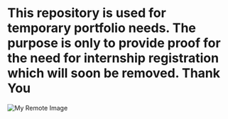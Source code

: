 # This repository is used for temporary portfolio needs. The purpose is only to provide proof for the need for internship registration which will soon be removed. Thank You

![My Remote Image](https://www.dropbox.com/scl/fi/0fu87hqo3rsbb8xtvn9lh/1.png?rlkey=iyzmyl0q7uavgeb9f1y0tuznc&dl=0)
